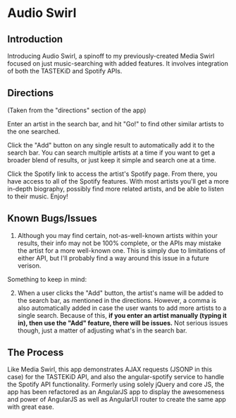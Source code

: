 # Audio Swirl

## Introduction

Introducing Audio Swirl, a spinoff to my previously-created Media Swirl focused on just music-searching with added features. It involves integration of both the TASTEKiD and Spotify APIs.

## Directions

(Taken from the "directions" section of the app)

Enter an artist in the search bar, and hit "Go!" to find other similar artists to the one searched.

Click the "Add" button on any single result to automatically add it to the search bar. You can search multiple artists at a time if you want to get a broader blend of results, or just keep it simple and search one at a time.

Click the Spotify link to access the artist's Spotify page. From there, you have access to all of the Spotify features. With most artists you'll get a more in-depth biography, possibly find more related artists, and be able to listen to their music.
Enjoy!

## Known Bugs/Issues

1. Although you may find certain, not-as-well-known artists within your results, their info may not be 100% complete, or the APIs may mistake the artist for a more well-known one. This is simply due to limitations of either API, but I'll probably find a way around this issue in a future verison. 

Something to keep in mind:

2. When a user clicks the "Add" button, the artist's name will be added to the search bar, as mentioned in the directions. However, a comma is also automatically added in case the user wants to add more artists to a single search. Because of this, **if you enter an artist manually (typing it in), then use the "Add" feature, there will be issues.** Not serious issues though, just a matter of adjusting what's in the search bar. 

## The Process

Like Media Swirl, this app demonstrates AJAX requests (JSONP in this case) for the TASTEKiD API, and also the angular-spotify service to handle the Spotify API functionality. Formerly using solely jQuery and core JS, the app has been refactored as an AngularJS app to display the awesomeness and power of AngularJS as well as AngularUI router to create the same app with great ease.


